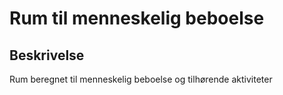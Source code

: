 # Rum til menneskelig beboelse

## Beskrivelse

Rum beregnet til menneskelig beboelse og tilhørende aktiviteter
